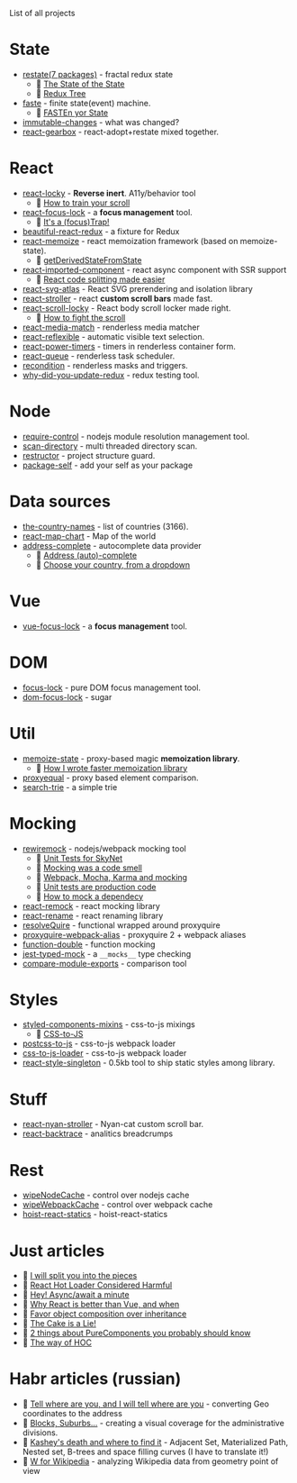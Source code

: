 List of all projects

# State
 * [restate(7 packages)](https://github.com/theKashey/restate) - fractal redux state
    * 📖 [The State of the State](https://blog.cloudboost.io/the-state-of-the-state-of-the-state-f93c8bdc6b1b)    
    * 📖 [Redux Tree](https://hackernoon.com/restate-the-story-of-redux-tree-27d8c5d1040a)
 * [faste](https://github.com/theKashey/faste) - finite state(event) machine.
    * 📖 [FASTEn yor State](https://medium.com/@antonkorzunov/fasten-your-state-9fb9f9b44f30) 
 * [immutable-changes](https://github.com/theKashey/immutable-changes) - what was changed?
 * [react-gearbox](https://github.com/theKashey/react-gearbox) - react-adopt+restate mixed together.

# React
 * [react-locky](https://github.com/theKashey/react-locky) - __Reverse inert__. A11y/behavior tool 
    * 📖 [How to train your scroll](https://hackernoon.com/how-to-train-a-your-scroll-c9edcf28dbfa)
 * [react-focus-lock](https://github.com/theKashey/react-focus-lock) - a __focus management__ tool. 
    * 📖 [It's a (focus)Trap!](https://hackernoon.com/its-a-focus-trap-699a04d66fb5)
 * [beautiful-react-redux](https://github.com/theKashey/beautiful-react-redux) - a fixture for Redux
 * [react-memoize](https://github.com/theKashey/react-memoize) - react memoization framework (based on memoize-state).
    * 📖 [getDerivedStateFromState](https://itnext.io/getderivedstatefromstate-making-complex-things-simpler-4450115e49d6)
 * [react-imported-component](https://github.com/theKashey/react-imported-component) - react async component with SSR support 
    * 📖 [React code splitting made easier](https://hackernoon.com/react-and-code-splitting-made-easy-f118befb5168)
 * [react-svg-atlas](https://github.com/theKashey/) - React SVG prerendering and isolation library
 * [react-stroller](https://github.com/theKashey/React-stroller) - react __custom scroll bars__ made fast. 
 * [react-scroll-locky](https://github.com/theKashey/react-scroll-locky) - React body scroll locker made right.
    * 📖 [How to fight the <body> scroll](https://medium.com/react-camp/how-to-fight-the-body-scroll-2b00267b37ac)
 * [react-media-match](https://github.com/theKashey/react-media-match) - renderless media matcher
 * [react-reflexible](https://github.com/theKashey/react-reflexible) - automatic visible text selection.
 * [react-power-timers](https://github.com/theKashey/react-power-timers) - timers in renderless container form.
 * [react-queue](https://github.com/theKashey/react-queue) - renderless task scheduler.
 * [recondition](https://github.com/theKashey/recondition) - renderless masks and triggers.
 * [why-did-you-update-redux](https://github.com/theKashey/why-did-you-update-redux) - redux testing tool.

# Node
 * [require-control](https://github.com/theKashey/require-control) - nodejs module resolution management tool.
 * [scan-directory](https://github.com/theKashey/scan-directory) - multi threaded directory scan.
 * [restructor](https://github.com/theKashey/restructor) - project structure guard.
 * [package-self](https://github.com/theKashey/package-self) - add your self as your package

# Data sources
 * [the-country-names](https://github.com/theKashey/the-country-names) - list of countries (3166).
 * [react-map-chart](https://github.com/theKashey/react-map-chart) - Map of the world
 * [address-complete](https://github.com/theKashey/address-complete) - autocomplete data provider
    * 📖 [Address (auto)-complete](https://medium.com/@antonkorzunov/address-auto-complete-1bcda751d406)
    * 📖 [Choose your country, from a dropdown](https://medium.com/@antonkorzunov/choose-you-country-from-a-dropdown-def716a29e6c)

# Vue
 * [vue-focus-lock](https://github.com/theKashey/vue-focus-lock) - a __focus management__ tool.

# DOM
 * [focus-lock](https://github.com/theKashey/focus-lock) - pure DOM focus management tool.
 * [dom-focus-lock](https://github.com/theKashey/dom-focus-lock) - sugar
 
 
# Util
 * [memoize-state](https://github.com/theKashey/memoize-state) - proxy-based magic __memoization library__.
    * 📖 [How I wrote faster memoization library](https://itnext.io/how-i-wrote-the-worlds-fastest-react-memoization-library-535f89fc4a17)
 * [proxyequal](https://github.com/theKashey/proxyequal) - proxy based element comparison.
 * [search-trie](https://github.com/theKashey/search-trie) - a simple trie
   

# Mocking
 * [rewiremock](https://github.com/theKashey/search-trie) - nodejs/webpack mocking tool
    * 📖 [Unit Tests for SkyNet](https://itnext.io/unit-tests-for-skynet-written-in-js-6704265858a4)
    * 📖 [Mocking was a code smell](https://itnext.io/mocking-was-a-code-smell-7f93d8a5d6f2)
    * 📖 [Webpack, Mocha, Karma and mocking](https://itnext.io/adult-mocking-for-webpack-9b32eb0ca0d8)
    * 📖 [Unit tests are production code](https://medium.com/techtrument/unit-tests-are-production-code-d256d86f073e)
    * 📖 [How to mock a dependecy](https://itnext.io/how-to-mock-dependency-in-a-node-js-and-why-2ad4386f6587)
 * [react-remock](https://github.com/theKashey/react-remock) - react mocking library
 * [react-rename](https://github.com/theKashey/react-rename) - react renaming library
 * [resolveQuire](https://github.com/theKashey/resolveQuire) - functional wrapped around proxyquire
 * [proxyquire-webpack-alias](https://github.com/theKashey/proxyquire-webpack-alias) - proxyquire 2 + webpack aliases
 * [function-double](https://github.com/theKashey/function-double) - function mocking
 * [jest-typed-mock](https://github.com/theKashey/jest-typed-mock) - a `__mocks__` type checking
 * [compare-module-exports](https://github.com/theKashey/compare-module-exports) - comparison tool

# Styles
 * [styled-components-mixins](https://github.com/theKashey/styled-components-mixins) - css-to-js mixings
    * 📖 [CSS-to-JS](https://itnext.io/css-to-js-1a2ac587df12)
 * [postcss-to-js](https://github.com/theKashey/postcss-to-js) - css-to-js webpack loader
 * [css-to-js-loader](https://github.com/theKashey/css-to-js-loader) - css-to-js webpack loader
 * [react-style-singleton](https://github.com/theKashey/react-style-singleton) - 0.5kb tool to ship static styles among library.

# Stuff
 * [react-nyan-stroller](https://github.com/theKashey/react-nyan-stroller) - Nyan-cat custom scroll bar.
 * [react-backtrace](https://github.com/theKashey/react-backtrace) - analitics breadcrumps
 
# Rest
 * [wipeNodeCache](https://github.com/theKashey/wipeNodeCache) - control over nodejs cache 
 * [wipeWebpackCache](https://github.com/theKashey/wipeWebpackCache) - control over webpack cache 
 * [hoist-react-statics](https://github.com/theKashey/hoist-react-statics) - hoist-react-statics


# Just articles
 * 📖 [I will split you into the pieces](https://itnext.io/i-will-spilt-you-into-the-pieces-dfa1ae97bede)
 * 📖 [React Hot Loader Considered Harmful](https://codeburst.io/react-hot-loader-considered-harmful-321fe3b6ca74)
 * 📖 [Hey! Async/await a minute](https://medium.com/techtrument/hey-await-a-minute-6e574ec6492)
 * 📖 [Why React is better than Vue, and when](https://blog.cloudboost.io/why-react-is-better-than-vue-js-and-when-9545049652d8)
 * 📖 [Favor object composition over inheritance](https://hackernoon.com/favor-object-composition-over-class-inheritance-they-said-9f769659b6e)
 * 📖 [The Cake is a Lie!](https://hackernoon.com/the-cake-is-a-lie-f0210aab2ee3)
 * 📖 [2 things about PureComponents you probably should know](https://medium.com/@antonkorzunov/2-things-about-purecomponent-you-probable-should-know-b04844a90d4)
 * 📖 [The way of HOC](https://codeburst.io/the-way-of-higher-order-component-37fc937534a9)
 
 # Habr articles (russian)
  * 📖 [Tell where are you, and I will tell where are you](https://habr.com/post/268643/) - converting Geo coordinates to the address
  * 📖 [Blocks, Suburbs...](https://habr.com/post/253515/) - creating a visual coverage for the administrative divisions.
  * 📖 [Kashey's death and where to find it](https://habr.com/post/251871/) - Adjacent Set, Materialized Path, Nested set, B-trees and space filling curves (I have to translate it!)
  * 📖 [W for Wikipedia](https://habr.com/post/239925/) - analyzing Wikipedia data from geometry point of view 
